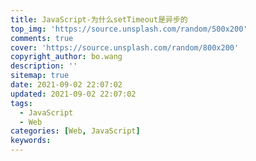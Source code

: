 ```yaml
---
title: JavaScript-为什么setTimeout是异步的
top_img: 'https://source.unsplash.com/random/500x200'
comments: true
cover: 'https://source.unsplash.com/random/800x200'
copyright_author: bo.wang
description: ''
sitemap: true
date: 2021-09-02 22:07:02
updated: 2021-09-02 22:07:02
tags:
  - JavaScript
  - Web
categories: [Web, JavaScript]
keywords:
---
```


